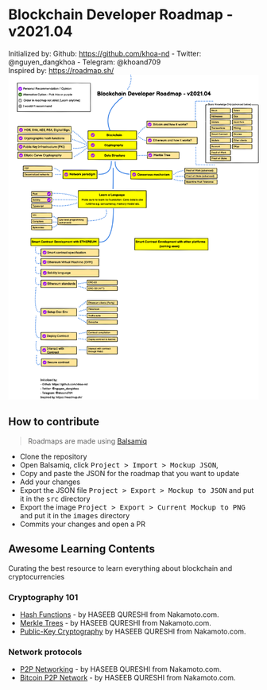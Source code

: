 # Blockchain Developer Roadmap - v2021.04
Initialized by: Github: https://github.com/khoa-nd - Twitter: @nguyen_dangkhoa - Telegram: @khoand709
<br />Inspired by: https://roadmap.sh/
![Blockchain Developer Roadmap - v2021.04](https://github.com/khoa-nd/blockchain-roadmap/blob/16e4adb50aa223b43fc4ba78098a4150e87932e5/blockchain-developer-roadmap.png)

## How to contribute

> Roadmaps are made using [Balsamiq](https://balsamiq.com/download/)

* Clone the repository
* Open Balsamiq, click <kbd>Project > Import > Mockup JSON</kbd>,
* Copy and paste the JSON for the roadmap that you want to update
* Add your changes
* Export the JSON file <kbd>Project > Export > Mockup to JSON</kbd> and put it in the <kbd>src</kbd> directory
* Export the image <kbd>Project > Export > Current Mockup to PNG</kbd> and put it in the <kbd>images</kbd> directory
* Commits your changes and open a PR

## Awesome Learning Contents
Curating the best resource to learn everything about blockchain and cryptocurrencies

### Cryptography 101
- [Hash Functions](https://nakamoto.com/hash-functions) - by HASEEB QURESHI from Nakamoto.com.
- [Merkle Trees](https://nakamoto.com/merkle-trees/) - by HASEEB QURESHI from Nakamoto.com.
- [Public-Key Cryptography](https://nakamoto.com/public-key-cryptography/) by HASEEB QURESHI from Nakamoto.com.

### Network protocols
- [P2P Networking](https://nakamoto.com/p2p-networking/) - by HASEEB QURESHI from Nakamoto.com.
- [Bitcoin P2P Network](https://nakamoto.com/bitcoins-p2p-network/) - by HASEEB QURESHI from Nakamoto.com.

